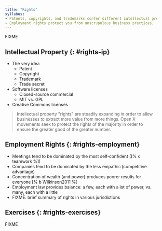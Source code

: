 ```yaml
---
title: "Rights"
syllabus:
- Patents, copyrights, and trademarks confer different intellectual property rights.
- Employment rights protect you from unscrupulous business practices.
---
```


FIXME

## Intellectual Property {: #rights-ip}

- The very idea
  - Patent
  - Copyright
  - Trademark
  - Trade secret
- Software licenses
  - Closed-source commercial
  - MIT vs. GPL
- Creative Commons licenses

> Intellectual property "rights" are steadily expanding
> in order to allow businesses to extract more value from more things.
> Open X movements seek to protect the rights of the majority
> in order to ensure the greater good of the greater number.

## Employment Rights {: #rights-employment}

- Meetings tend to be dominated by the most self-confident ([% x teamwork %])
- Companies tend to be dominated by the less empathic (competitive advantage)
- Concentration of wealth (and power) produces poorer results for everyone [% b Wilkinson2011 %]
- Employment law provides balance: a few, each with a lot of power, vs. many, each with a little
- FIXME: brief summary of rights in various jurisdictions

## Exercises {: #rights-exercises}

FIXME
